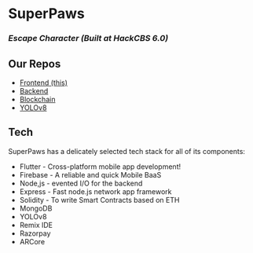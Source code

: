 # SuperPaws
### _Escape Character (Built at HackCBS 6.0)_
## Our Repos

- [Frontend (this)](https://github.com/GulatiGarvit/SuperPaws) 
- [Backend](https://github.com/frost-ish/SuperPawsBackend)  
- [Blockchain](https://github.com/timetooth/SuperPawsTruffle)
- [YOLOv8](https://github.com/timetooth/SuperPawsOpenCV)

## Tech

SuperPaws has a delicately selected tech stack for all of its components:

- Flutter - Cross-platform mobile app development!
- Firebase - A reliable and quick Mobile BaaS
- Node,js - evented I/O for the backend
- Express - Fast node.js network app framework
- Solidity - To write Smart Contracts based on ETH
- MongoDB
- YOLOv8
- Remix IDE
- Razorpay
- ARCore
